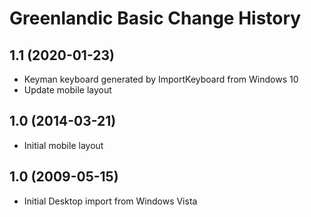 Greenlandic Basic Change History
====================

1.1 (2020-01-23)
----------------
* Keyman keyboard generated by ImportKeyboard from Windows 10 
* Update mobile layout

1.0 (2014-03-21)
----------------
* Initial mobile layout

1.0 (2009-05-15)
----------------------
* Initial Desktop import from Windows Vista

